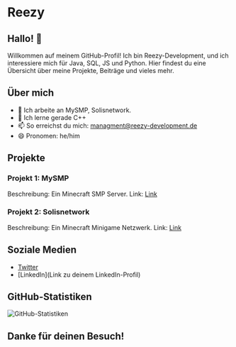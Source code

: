 # Reezy

## Hallo! 👋

Willkommen auf meinem GitHub-Profil! Ich bin Reezy-Development, und ich interessiere mich für Java, SQL, JS und Python. Hier findest du eine Übersicht über meine Projekte, Beiträge und vieles mehr.

## Über mich

- 🔭 Ich arbeite an MySMP, Solisnetwork.
- 🌱 Ich lerne gerade C++
- 📫 So erreichst du mich: managment@reezy-development.de
- 😄 Pronomen: he/him

## Projekte

### Projekt 1: MySMP

Beschreibung: Ein Minecraft SMP Server.
Link: [Link](http://solisnetwork.xyz/)

### Projekt 2: Solisnetwork
Beschreibung: Ein Minecraft Minigame Netzwerk.
Link: [Link](http://solisnetwork.xyz/)

## Soziale Medien

- [Twitter](https://twitter.com/blvck_reezy)
- [LinkedIn](Link zu deinem LinkedIn-Profil)

## GitHub-Statistiken

![GitHub-Statistiken](https://github-readme-stats.vercel.app/api?username=reezy-development&show_icons=true)

## Danke für deinen Besuch!
